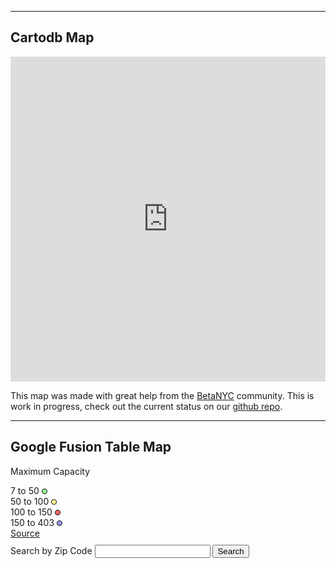 <hr>
<h2>Cartodb Map</h2>

<div>
<iframe width='100%' height='520' frameborder='0' src='http://schmiani.cartodb.com/viz/77a6017a-b918-11e3-8a7a-0e73339ffa50/embed_map?title=true&amp;description=true&amp;search=false&amp;shareable=true&amp;cartodb_logo=true&amp;layer_selector=false&amp;legends=true&amp;scrollwheel=true&amp;fullscreen=true&amp;sublayer_options=1&amp;sql=&amp;sw_lat=40.47349688875087&amp;sw_lon=-74.553582072258&amp;ne_lat=40.92431462903681&amp;ne_lon=-73.03060233592987' allowfullscreen webkitallowfullscreen mozallowfullscreen oallowfullscreen msallowfullscreen></iframe>
</div>

<p>
This map was made with great help from the <a href="http://betanyc.us/" target="new window">BetaNYC</a> community. This is work in progress, check out the current status on our <a href="https://github.com/child-care-map/NYCmap" target="new window">github repo</a>.
</p>

<!--p>Here is a map of daycare centers in NYC with permits issued by the Department of Health and Mental Hygiene:</p-->
<hr>

<h2>Google Fusion Table Map</h2>

<!--iframe width="100%" height="520" scrolling="no" frameborder="no" src="https://www.google.com/fusiontables/embedviz?q=select+col14+from+1_WLUFMZkCPz2jZJiZHUS7moFCAxUE0cIHLpKI_gX&amp;viz=MAP&amp;h=false&amp;lat=40.691959794876894&amp;lng=-74.00954473876948&amp;t=1&amp;z=10&amp;l=col14&amp;y=5&amp;tmplt=7&amp;hml=TWO_COL_LAT_LNG"></iframe-->

 <div id="map-canvas"></div>
 <input id="googft-legend-open" style="display:none" type="button" value="Legend"></input>
  <div id="googft-legend">
    <p id="googft-legend-title">Maximum Capacity</p>
    <div>
      <span class="googft-legend-range">7 to 50</span>
      <img class="googft-dot-icon" src="data:image/png;base64,iVBORw0KGgoAAAANSUhEUgAAAAkAAAAJCAYAAADgkQYQAAAAiElEQVR42mNgQIAoIF4NxGegdCCSHAMzEC81izL7n746/X/VmSowbRho+B8oPhOmKM02zfb/TCzQItYCpDAWpOhA8YFirIoK9xaCFO0FKXrY/rAdq6Lm280gRbeJNikWZDc2RUYhRiBFITDHzwf5LmtjFth3GesyYL6bxoAGQOG0ERpO65DDCQDX7ovT++K9KQAAAABJRU5ErkJggg=="/>
    </div>
    <div>
      <span class="googft-legend-range">50 to 100</span>
      <img class="googft-dot-icon" src="data:image/png;base64,iVBORw0KGgoAAAANSUhEUgAAAAkAAAAJCAYAAADgkQYQAAAAi0lEQVR42mNgQIAoIF4NxGegdCCSHAMzEC+NijL7v3p1+v8zZ6rAdGCg4X+g+EyYorS0NNv////PxMCxsRYghbEgRQcOHCjGqmjv3kKQor0gRQ8fPmzHquj27WaQottEmxQLshubopAQI5CiEJjj54N8t3FjFth369ZlwHw3jQENgMJpIzSc1iGHEwB8p5qDBbsHtAAAAABJRU5ErkJggg=="/>
    </div>
    <div>
      <span class="googft-legend-range">100 to 150</span>
      <img class="googft-dot-icon" src="data:image/png;base64,iVBORw0KGgoAAAANSUhEUgAAAAkAAAAJCAYAAADgkQYQAAAAiklEQVR42mNgQIAoIF4NxGegdCCSHAMzEC+NUlH5v9rF5f+ZoCAwHaig8B8oPhOmKC1NU/P//7Q0DByrqgpSGAtSdOCAry9WRXt9fECK9oIUPXwYFYVV0e2ICJCi20SbFAuyG5uiECUlkKIQmOPng3y30d0d7Lt1bm4w301jQAOgcNoIDad1yOEEAFm9fSv/VqtJAAAAAElFTkSuQmCC"/>
    </div>
    <div>
      <span class="googft-legend-range">150 to 403</span>
      <img class="googft-dot-icon" src="data:image/png;base64,iVBORw0KGgoAAAANSUhEUgAAAAkAAAAJCAYAAADgkQYQAAAAiklEQVR42mNgQIAoIF4NxGegdCCSHAMzEC81M4v6n56++n9V1RkwbWgY+B8oPhOmKM3WNu3/zJn/MbCFRSxIYSxI0YHi4gNYFRUW7gUp2gtS9LC9/SFWRc3Nt0GKbhNtUizIbmyKjIxCQIpCYI6fD/JdVtZGsO8yMtbBfDeNAQ2AwmkjNJzWIYcTAMk+i9OhipcQAAAAAElFTkSuQmCC"/>
    </div>
    <div class="googft-legend-source">
      <a href="data?docid=1_WLUFMZkCPz2jZJiZHUS7moFCAxUE0cIHLpKI_gX" target="_blank">Source</a>
    </div>
    <input id="googft-legend-close" style="display:none" type="button" value="Hide"></input>
   </div>

   <div style="margin-top: 10px;">
      <label class="layer-wizard-search-label">
        Search by Zip Code
        <input type="text" id="search-string_0">
        <input type="button" onclick="changeMap_0()" value="Search">
      </label> 
    </div>

